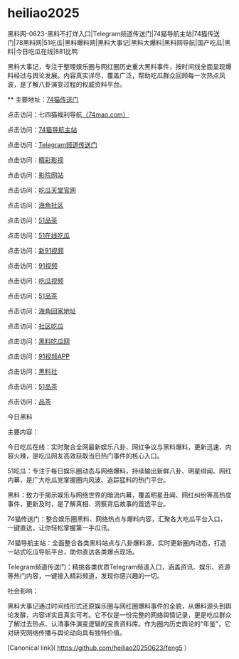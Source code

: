 # heiliao2025
黑料网-0623-黑料不打烊入口|Telegram频道传送门|74猫导航主站|74猫传送门|78黑料网|51吃瓜|黑料曝料网|黑料大事记|黑料大爆料|黑料网导航|国产吃瓜|黑料|今日吃瓜在线|881比鸭

黑料大事记，专注于整理娱乐圈与网红圈历史重大黑料事件，按时间线全面呈现爆料经过与舆论发展。内容真实详尽，覆盖广泛，帮助吃瓜群众回顾每一次热点风波，是了解八卦演变过程的权威资料平台。

** 主要地址：<a href="https://74mao.com/">74猫传送门</a>

点击访问：七四猫福利导航<a href="https://74mao.com/">（74mao.com）</a>

点击访问：<a href="https://74mao.com/">74猫导航主站</a>

点击访问：<a href="https://74mao.com/">Telegram频道传送门</a>

点击访问：<a href="https://hj-216.pages.dev/">精彩影视</a>

点击访问：<a href="https://hj-218.pages.dev/">影院网站</a>

点击访问：<a href="https://cg7-42.pages.dev/">吃瓜天堂官网</a>

点击访问：<a href="https://hj-224.pages.dev/">海角社区</a>

点击访问：<a href="https://pc5-42.pages.dev/">51品茶</a>

点击访问：<a href="https://cg10-46.pages.dev/">51在线吃瓜</a>

点击访问：<a href="https://hj-145.pages.dev/">新91视频</a>

点击访问：<a href="https://hj-149.pages.dev/">91视频</a>

点击访问：<a href="https://cg9-41.pages.dev/">吃瓜视频</a>

点击访问：<a href="https://pc8-48.pages.dev/">51品茶</a>

点击访问：<a href="https://hj-161.pages.dev/">海角回家地址</a>

点击访问：<a href="https://cg8-47.pages.dev/">社区吃瓜</a>

点击访问：<a href="https://chiguaqunzhongde.pages.dev/">黑料吃瓜网</a>

点击访问：<a href="https://hj-170.pages.dev/">91视频APP</a>

点击访问：<a href="https://hls-15.pages.dev/">黑料社</a>

点击访问：<a href="https://pc7-42.pages.dev/">51品茶</a>

点击访问：<a href="https://pc9-46.pages.dev/">品茶</a>

今日黑料

主要内容：

今日吃瓜在线：实时聚合全网最新娱乐八卦、网红争议与黑料爆料，更新迅速、内容火辣，是吃瓜网友高效获取当日热门事件的核心入口。

51吃瓜：专注于每日娱乐圈动态与网络爆料，持续输出新鲜八卦、明星绯闻、网红内幕，是广大吃瓜党掌握圈内风波、追踪猛料的热门平台。

黑料：致力于揭示娱乐与网络世界的暗流内幕，覆盖明星丑闻、网红纠纷等高热度事件，更新及时，是了解真相、洞察背后故事的首选平台。

74猫传送门：整合娱乐圈黑料、网络热点与爆料内容，汇聚各大吃瓜平台入口，一键直达，让你轻松掌握第一手瓜讯。

74猫导航主站：全面整合各类黑料站点与八卦爆料源，实时更新圈内动态，打造一站式吃瓜导航平台，助你直达各类爆点现场。

Telegram频道传送门：精挑各类优质Telegram频道入口，涵盖资讯、娱乐、资源等热门内容，一键接入精彩频道，发现你感兴趣的一切。

社会影响：

黑料大事记通过时间线形式还原娱乐圈与网红圈爆料事件的全貌，从爆料源头到舆论发酵，内容详实且真实可考。它不仅是一份完整的网络舆情记录，更是吃瓜群众了解过去热点、认清事件演变逻辑的宝贵资料库。作为圈内历史舆论的“年鉴”，它对研究网络传播与舆论动向具有独特价值。

[Canonical link]( https://github.com/heiliao20250623/feng5 ）
